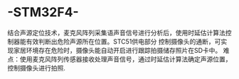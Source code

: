 # -STM32F4-
结合声源定位技术，麦克风阵列采集语声音信号进行分析后，使用时延估计算法控制器能有效判断出危险声源所在位置。STC51供电部分 控制摄像头的通断，可实现家居环境存在危险时，摄像头能自动开启进行跟踪拍摄储存照片在SD卡中。
难点：使用麦克风阵列传感器接收处理声音信号，通过时延估计算法确定声源位置，控制摄像头进行拍照.
